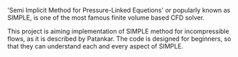 'Semi Implicit Method for Pressure-Linked Equetions' or popularly known as SIMPLE,
is one of the most famous finite volume based CFD solver. 

This project is aiming implementation of SIMPLE method for incompressible flows, as it is described by Patankar.
The code is designed for beginners, so that they can understand each and every aspect of SIMPLE.
